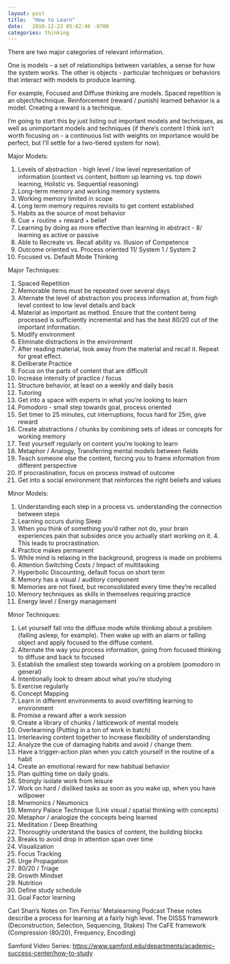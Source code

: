 ```yaml
---
layout: post
title:  "How to Learn"
date:   2018-12-22 05:02:46 -0700
categories: thinking
---
```


There are two major categories of relevant information.

One is models - a set of relationships between variables, a sense for how the system works.
The other is objects - particular techniques or behaviors that interact with models to produce learning.

For example, Focused and Diffuse thinking are models. Spaced repetition is an object/technique. Reinforcement (reward / punish) learned behavior is a model. Creating a reward is a technique.

I’m going to start this by just listing out important models and techniques, as well as unimportant models and techniques (if there’s content I think isn’t worth focusing on - a continuous list with weights on importance would be perfect, but I’ll settle for a two-tiered system for now).

Major Models:
1. Levels of abstraction - high level / low level representation of information (context vs content, bottom up learning vs. top down learning, Holistic vs. Sequential reasoning)
2. Long-term memory and working memory systems
3. Working memory limited in scope
4. Long term memory requires revisits to get content established
5. Habits as the source of most behavior
6. Cue + routine + reward + belief
7. Learning by doing as more effective than learning in abstract - 8/ learning as active or passive
9. Able to Recreate vs. Recall ability vs. Illusion of Competence
10. Outcome oriented vs. Process oriented
11/ System 1 / System 2
12. Focused vs. Default Mode Thinking

Major Techniques:
1. Spaced Repetition
2. Memorable items must be repeated over several days
3. Alternate the level of abstraction you process information at, from high level context to low level details and back
4. Material as important as method. Ensure that the content being processed is sufficiently incremental and has the best 80/20 cut of the important information.
5. Modify environment
6. Eliminate distractions in the environment
7. After reading material, look away from the material and recall it. Repeat for great effect.
8. Deliberate Practice
9. Focus on the parts of content that are difficult
10. Increase intensity of practice / focus
11. Structure behavior, at least on a weekly and daily basis
12. Tutoring
13. Get into a space with experts in what you’re looking to learn
14. Pomodoro - small step towards goal, process oriented
15. Set timer to 25 minutes, cut interruptions, focus hard for 25m, give reward
16. Create abstractions / chunks by combining sets of ideas or concepts for working memory
17. Test yourself regularly on content you’re looking to learn
18. Metaphor / Analogy, Transferring mental models between fields
19. Teach someone else the content, forcing you to frame information from different perspective
20. If procrastination, focus on process instead of outcome
21. Get into a social environment that reinforces the right beliefs and values

Minor Models:
1. Understanding each step in a process vs. understanding the connection between steps
2. Learning occurs during Sleep
3. When you think of something you’d rather not do, your brain experiences pain that subsides once you actually start working on it. 4. This leads to procrastination.
5. Practice makes permanent
6. While mind is relaxing in the background, progress is made on problems
7. Attention Switching Costs / Impact of multitasking
8. Hyperbolic Discounting, default focus on short term
9. Memory has a visual / auditory component
10. Memories are not fixed, but reconsolidated every time they’re recalled
11. Memory techniques as skills in themselves requiring practice
12. Energy level / Energy management

Minor Techniques:
1. Let yourself fall into the diffuse mode while thinking about a problem (falling asleep, for example). Then wake up with an alarm or falling object and apply focused to the diffuse content.
2. Alternate the way you process information, going from focused thinking to diffuse and back to focused
3. Establish the smallest step towards working on a problem (pomodoro in general)
4. Intentionally look to dream about what you’re studying
5. Exercise regularly
6. Concept Mapping
7. Learn in different environments to avoid overfitting learning to environment
8. Promise a reward after a work session
9. Create a library of chunks / latticework of mental models
10. Overlearning (Putting in a ton of work in batch)
11. Interleaving content together to increase flexibility of understanding
12. Analyze the cue of damaging habits and avoid / change them.
13. Have a trigger-action plan when you catch yourself in the routine of a habit
14. Create an emotional reward for new habitual behavior
15. Plan quitting time on daily goals.
16. Strongly isolate work from leisure
17. Work on hard / disliked tasks as soon as you wake up, when you have willpower
18. Mnemonics / Neumonics
19. Memory Palace Technique (Link visual / spatial thinking with concepts)
20. Metaphor / analogize the concepts being learned
21. Meditation / Deep Breathing
22. Thoroughly understand the basics of content, the building blocks
23. Breaks to avoid drop in attention span over time
24. Visualization
25. Focus Tracking
26. Urge Propagation
27. 80/20 / Triage
28. Growth Mindset
29. Nutrition
30. Define study schedule
31. Goal Factor learning



Carl Shan’s Notes on Tim Ferriss’ Metalearning Podcast
These notes describe a process for learning at a fairly high level. 
The DISSS framework (Deconstruction, Selection, Sequencing, Stakes)
The CaFE framework (Compression (80/20), Frequency, Encoding)
 
Samford Video Series:
https://www.samford.edu/departments/academic-success-center/how-to-study

